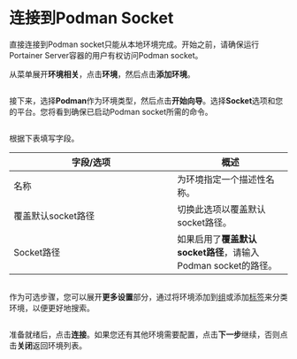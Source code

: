 # 连接到Podman Socket

直接连接到Podman socket只能从本地环境完成。开始之前，请确保运行Portainer Server容器的用户有权访问Podman socket。

从菜单展开**环境相关**，点击**环境**，然后点击**添加环境**。

<figure><img src="../../..//assets/2.22-environments-add.gif" alt=""><figcaption></figcaption></figure>

接下来，选择**Podman**作为环境类型，然后点击**开始向导**。选择**Socket**选项和您的平台。您将看到确保已启动Podman socket所需的命令。

<figure><img src="../../..//assets/2.22.0-environments-add-podman-socket.png" alt=""><figcaption></figcaption></figure>

根据下表填写字段。

<table><thead><tr><th width="280">字段/选项</th><th>概述</th></tr></thead><tbody><tr><td>名称</td><td>为环境指定一个描述性名称。</td></tr><tr><td>覆盖默认socket路径</td><td>切换此选项以覆盖默认socket路径。</td></tr><tr><td>Socket路径</td><td>如果启用了<strong>覆盖默认socket路径</strong>，请输入Podman socket的路径。</td></tr></tbody></table>

<figure><img src="../../..//assets/2.22.0-environments-add-podman-socket-2.png" alt=""><figcaption></figcaption></figure>

作为可选步骤，您可以展开**更多设置**部分，通过将环境添加到[组](../../groups.md)或添加[标签](../../tags.md)来分类环境，以便更好地搜索。

<figure><img src="../../..//assets/2.18-environments-add-docker-moresettings.png" alt=""><figcaption></figcaption></figure>

准备就绪后，点击**连接**。如果您还有其他环境需要配置，点击**下一步**继续，否则点击**关闭**返回环境列表。

